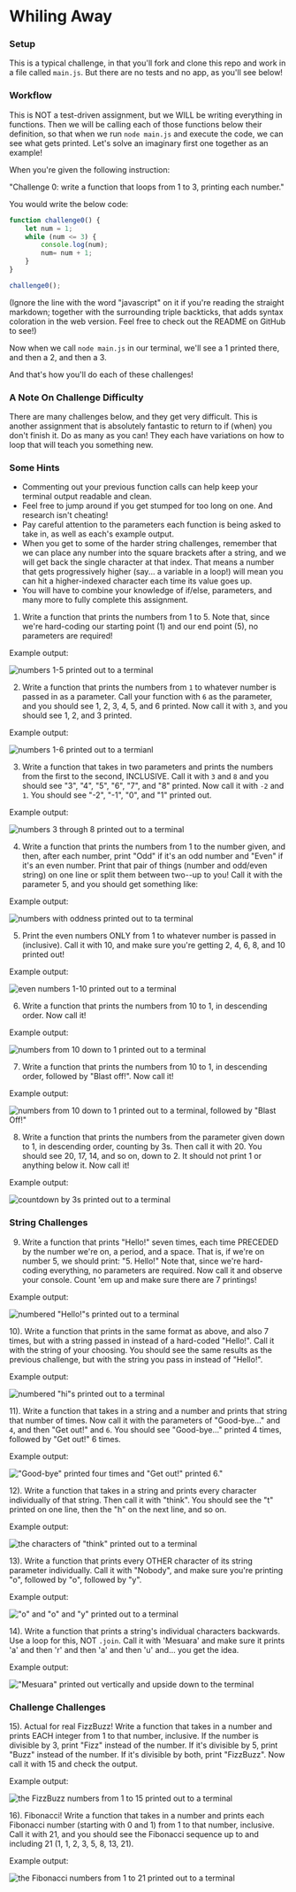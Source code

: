 # Whiling Away

### Setup

This is a typical challenge, in that you'll fork and clone this repo and work in a file called `main.js`. But there are no tests and no app, as you'll see below!


### Workflow

This is NOT a test-driven assignment, but we WILL be writing everything in functions. Then we will be calling each of those functions below their definition, so that when we run `node main.js` and execute the code, we can see what gets printed. Let's solve an imaginary first one together as an example!

When you're given the following instruction:

"Challenge 0: write a function that loops from 1 to 3, printing each number."

You would write the below code: 
```javascript
function challenge0() {
    let num = 1;
    while (num <= 3) {
        console.log(num);
        num= num + 1;
    }
}

challenge0();
```
(Ignore the line with the word "javascript" on it if you're reading the straight markdown; together with the  surrounding triple backticks, that adds syntax coloration in the web version. Feel free to check out the README on GitHub to see!)

Now when we call `node main.js` in our terminal, we'll see a 1 printed there, and then a 2, and then a 3.

And that's how you'll do each of these challenges!


### A Note On Challenge Difficulty

There are many challenges below, and they get very difficult. This is another assignment that is absolutely fantastic to return to if (when) you don't finish it. Do as many as you can! They each have variations on how to loop that will teach you something new.


### Some Hints

* Commenting out your previous function calls can help keep your terminal output readable and clean.
* Feel free to jump around if you get stumped for too long on one. And research isn't cheating!
* Pay careful attention to the parameters each function is being asked to take in, as well as each's example output.
* When you get to some of the harder string challenges, remember that we can place any number into the square brackets after a string, and we will get back the single character at that index. That means a number that gets progressively higher (say... a variable in a loop!) will mean you can hit a higher-indexed character each time its value goes up.
* You will have to combine your knowledge of if/else, parameters, and many more to fully complete this assignment.



1) Write a function that prints the numbers from 1 to 5. Note that, since we're hard-coding our starting point (1) and our end point (5), no parameters are required!

Example output:

![numbers 1-5 printed out to a terminal](./assets/challenge-1.png)

2) Write a function that prints the numbers from `1` to whatever number is passed in as a parameter. Call your function with `6` as the parameter, and you should see 1, 2, 3, 4, 5, and 6 printed. Now call it with `3`, and you should see 1, 2, and 3 printed.

Example output:

![numbers 1-6 printed out to a termianl](./assets/challenge-2.png)

3) Write a function that takes in two parameters and prints the numbers from the first to the second, INCLUSIVE. Call it with `3` and `8` and you should see "3", "4", "5", "6", "7", and "8" printed. Now call it with `-2` and `1`. You should see "-2", "-1", "0", and "1" printed out.

Example output:

![numbers 3 through 8 printed out to a terminal](./assets/challenge-3.png)

4) Write a function that prints the numbers from 1 to the number given, and then, after each number, print "Odd" if it's an odd number and "Even" if it's an even number. Print that pair of things (number and odd/even string) on one line or split them between two--up to you! Call it with the parameter 5, and you should get something like:

Example output:

![numbers with oddness printed out to ta terminal](./assets/challenge-4.png)

5) Print the even numbers ONLY from 1 to whatever number is passed in (inclusive). Call it with 10, and make sure you're getting 2, 4, 6, 8, and 10 printed out!

Example output:

![even numbers 1-10 printed out to a terminal](./assets/challenge-5.png)

6) Write a function that prints the numbers from 10 to 1, in descending order. Now call it!

Example output:

![numbers from 10 down to 1 printed out to a terminal](./assets/challenge-6.png)

7) Write a function that prints the numbers from 10 to 1, in descending order, followed by "Blast off!". Now call it!

Example output:

![numbers from 10 down to 1 printed out to a terminal, followed by "Blast Off!"](./assets/challenge-7.png)

8) Write a function that prints the numbers from the parameter given down to 1, in descending order, counting by 3s. Then call it with 20. You should see 20, 17, 14, and so on, down to 2. It should not print 1 or anything below it. Now call it!

Example output:

![countdown by 3s printed out to a terminal](./assets/challenge-8.png)



### String Challenges

9) Write a function that prints "Hello!" seven times, each time PRECEDED by the number we're on, a period, and a space. That is, if we're on number 5, we should print: "5. Hello!" Note that, since we're hard-coding everything, no parameters are required. Now call it and observe your console. Count 'em up and make sure there are 7 printings!

Example output:

![numbered "Hello!"s printed out to a terminal](./assets/challenge-9.png)

10). Write a function that prints in the same format as above, and also 7 times, but with a string passed in instead of a hard-coded "Hello!". Call it with the string of your choosing. You should see the same results as the previous challenge, but with the string you pass in instead of "Hello!".

Example output:

![numbered "hi"s printed out to a terminal](./assets/challenge-10.png)

11). Write a function that takes in a string and a number and prints that string that number of times. Now call it with the parameters of "Good-bye..." and `4`, and then "Get out!" and `6`. You should see "Good-bye..." printed 4 times, followed by "Get out!" 6 times.

Example output:

!["Good-bye" printed four times and "Get out!" printed 6."](./assets/challenge-11.png)

12). Write a function that takes in a string and prints every character individually of that string. Then call it with "think". You should see the "t" printed on one line, then the "h" on the next line, and so on.

Example output:

![the characters of "think" printed out to a terminal](./assets/challenge-12.png)

13). Write a function that prints every OTHER character of its string parameter individually. Call it with "Nobody", and make sure you're printing "o", followed by "o", followed by "y".

Example output:

!["o" and "o" and "y" printed out to a terminal](./assets/challenge-13.png)

14). Write a function that prints a string's individual characters backwards. Use a loop for this, NOT `.join`. Call it with 'Mesuara' and make sure it prints 'a' and then 'r' and then 'a' and then 'u' and… you get the idea.

Example output:

!["Mesuara" printed out vertically and upside down to the terminal](./assets/challenge-14.png)



### Challenge Challenges

15). Actual for real FizzBuzz! Write a function that takes in a number and prints EACH integer from 1 to that number, inclusive. If the number is divisible by 3, print "Fizz" instead of the number. If it's divisible by 5, print "Buzz" instead of the number. If it's divisible by both, print "FizzBuzz". Now call it with 15 and check the output.

Example output:

![the FizzBuzz numbers from 1 to 15 printed out to a terminal](./assets/challenge-15.png)

16). Fibonacci! Write a function that takes in a number and prints each Fibonacci number (starting with 0 and 1) from 1 to that number, inclusive. Call it with 21, and you should see the Fibonacci sequence up to and including 21 (1, 1, 2, 3, 5, 8, 13, 21).

Example output:

![the Fibonacci numbers from 1 to 21 printed out to a terminal](./assets/challenge-16.png)
